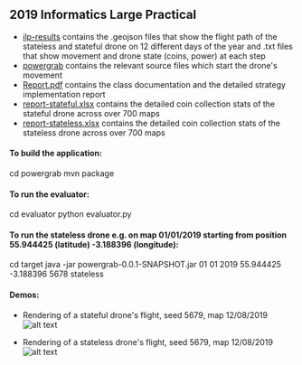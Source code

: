 ## 2019 Informatics Large Practical

- [ilp-results](https://github.com/theodor1289/informatics-large-practical/tree/master/ilp-results) contains the .geojson files that show the flight path of the stateless and stateful drone on 12 different days of the year and .txt files that show movement and drone state (coins, power) at each step
- [powergrab](https://github.com/theodor1289/informatics-large-practical/tree/master/powergrab) contains the relevant source files which start the drone's movement
- [Report.pdf](https://github.com/theodor1289/informatics-large-practical/blob/master/report/Report.pdf) contains the class documentation and the detailed strategy implementation report
- [report-stateful.xlsx](https://github.com/theodor1289/informatics-large-practical/blob/master/evaluator/report-stateful.xlsx) contains the detailed coin collection stats of the stateful drone across over 700 maps
- [report-stateless.xlsx](https://github.com/theodor1289/informatics-large-practical/blob/master/evaluator/report-stateless.xlsx) contains the detailed coin collection stats of the stateless drone across over 700 maps 

#### To build the application:
cd powergrab
mvn package

#### To run the evaluator:
cd evaluator
python evaluator.py

#### To run the stateless drone e.g. on map 01/01/2019 starting from position 55.944425 (latitude) -3.188396 (longitude):
cd target
java -jar powergrab-0.0.1-SNAPSHOT.jar 01 01 2019 55.944425 -3.188396 5678 stateless

#### Demos:
- Rendering of a stateful drone's flight, seed 5679, map 12/08/2019
![alt text][stateful-img]

- Rendering of a stateless drone's flight, seed 5679, map 12/08/2019
![alt text][stateless-img]

[stateful-img]: https://github.com/theodor1289/informatics-large-practical/blob/master/report/screenshot2.png "Stateful flight"
[stateless-img]: https://github.com/theodor1289/informatics-large-practical/blob/master/report/screenshot1.png "Stateless flight"
